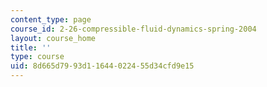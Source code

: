 ```yaml
---
content_type: page
course_id: 2-26-compressible-fluid-dynamics-spring-2004
layout: course_home
title: ''
type: course
uid: 8d665d79-93d1-1644-0224-55d34cfd9e15
---
```

